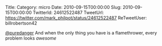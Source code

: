 Title: 
Category: micro
Date: 2010-09-15T00:00:00
Slug: 2010-09-15T00:00:00
TwitterId: 24612522487
TweetUrl: https://twitter.com/mark_philpot/status/24612522487
ReTweetUser: billrobertson42

<i class="fa fa-retweet" aria-hidden="true"></i> [@puredanger](https://twitter.com/puredanger) And when the only thing you have is a flamethrower, every problem looks *awesome*